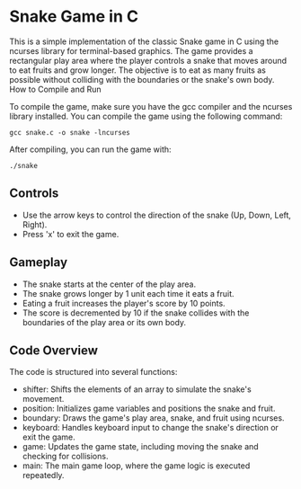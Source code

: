 # Snake Game in C

This is a simple implementation of the classic Snake game in C using the ncurses library for terminal-based graphics. The game provides a rectangular play area where the player controls a snake that moves around to eat fruits and grow longer. The objective is to eat as many fruits as possible without colliding with the boundaries or the snake's own body.
How to Compile and Run

To compile the game, make sure you have the gcc compiler and the ncurses library installed. You can compile the game using the following command:

```
gcc snake.c -o snake -lncurses
```
After compiling, you can run the game with:

```
./snake
```
## Controls

-  Use the arrow keys to control the direction of the snake (Up, Down, Left, Right).
-  Press 'x' to exit the game.

## Gameplay

- The snake starts at the center of the play area.
- The snake grows longer by 1 unit each time it eats a fruit.
- Eating a fruit increases the player's score by 10 points.
- The score is decremented by 10 if the snake collides with the boundaries of the play area or its own body.

## Code Overview

The code is structured into several functions:

- shifter: Shifts the elements of an array to simulate the snake's movement.
- position: Initializes game variables and positions the snake and fruit.
- boundary: Draws the game's play area, snake, and fruit using ncurses.
- keyboard: Handles keyboard input to change the snake's direction or exit the game.
- game: Updates the game state, including moving the snake and checking for collisions.
- main: The main game loop, where the game logic is executed repeatedly.
